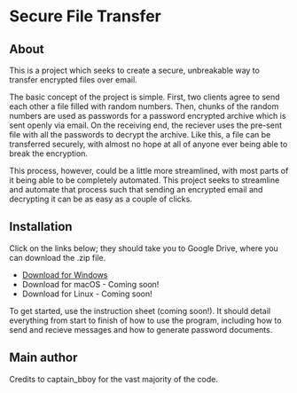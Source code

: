 # Secure File Transfer

## About

This is a project which seeks to create a secure, unbreakable way to transfer encrypted files over email. 

The basic concept of the project is simple. First, two clients agree to send each other a file filled with random numbers. Then, chunks of the random numbers are used as passwords for a password encrypted archive which is sent openly via email. On the receiving end, the reciever uses the pre-sent file with all the passwords to decrypt the archive. Like this, a file can be transferred securely, with almost no hope at all of anyone ever being able to break the encryption.

This process, however, could be a little more streamlined, with most parts of it being able to be completely automated. This project seeks to streamline and automate that process such that sending an encrypted email and decrypting it can be as easy as a couple of clicks.

## Installation

Click on the links below; they should take you to Google Drive, where you can download the .zip file.
  * [Download for Windows](https://drive.google.com/drive/folders/1XHUzAwmiXqTAqV943SVTGdm1qiYf1yfy?usp=sharing)  
  * Download for macOS - Coming soon!
  * Download for Linux - Coming soon!

To get started, use the instruction sheet (coming soon!). It should detail everything from start to finish of how to use the program, including how to send and recieve messages and how to generate password documents.

## Main author

Credits to captain_bboy for the vast majority of the code.
